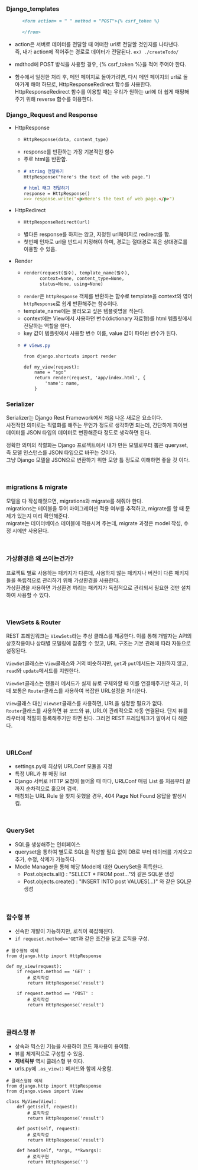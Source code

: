 ### Django_templates  
```markdown
      <form action= = " " method = "POST">{% csrf_token %}
      
      </from>
```
- action은 서버로 데이터를 전달할 때 어떠한 url로 전달할 것인지를 나타낸다.<br>
      즉, 내가 action에 적어주는 경로로 데이터가 전달된다. `ex) ./createTodo/`
      
- mdthod에 POST 방식을 사용할 경우, {% csrf_token %}을 적어 주어야 한다.
      
- 함수에서 일정한 처리 후, 메인 페이지로 돌아가려면, 다시 메인 페이지의 url로 돌아가게 해야 하므로, HttpResponseRedirect 함수를 사용한다.
<br> HttpResponseRedirect 함수를 이용할 때는 우리가 원하는 url에 더 쉽게 매핑해주기 위해 reverse 함수를 이용한다.
    
    
### Django_Request and Response

- HttpResponse
    - ```markdown
      HttpResponse(data, content_type)
      ```
    - response를 반환하는 가장 기본적인 함수
    - 주로 html을 반환함.
    - ```markdown
      # string 전달하기
      HttpResponse("Here's the text of the web page.")
    
      # html 태그 전달하기
      response = HttpResponse()
      >>> response.write("<p>Here's the text of web page.</p>")
      ```
      
- HttpRedirect
    - ```markdown
      HttpResponseRedirect(url)
      ```
    - 별다른 response를 하지는 않고, 지정된 url페이지로 redirect를 함.
    - 첫번째 인자로 url을 반드시 지정해야 하며, 경로는 절대경로 혹은 상대경로를 이용할 수 있음.
    
- Render
    - ```markdown
      render(request(필수), template_name(필수),
            context=None, content_type=None,
            status=None, using=None)
      ```
    - `render`은 `httpResponse` 객체를 반환하는 함수로 template을 context와 엮어 `httpResponse`로 쉽게 반환해주는 함수이다.
    - template_name에는 불러오고 싶은 템플릿명을 적는다.
    - context에는 View에서 사용하던 변수(dictionary 자료형)를 html 템플릿에서 전달하는 역할을 한다.
    - key 값이 템플릿에서 사용할 변수 이름, value 값이 파이썬 변수가 된다.
    - ```markdown
      # views.py
      
      from django.shortcuts import render
      
      def my_view(request):
          name = "sgo"
          return render(request, 'app/index.html', {
              'name': name,
          }
      ```
     
     
### Serializer

Serializer는 Django Rest Framework에서 처음 나온 새로운 요소이다.<br>
사전적인 의미로는 직렬화를 해주는 무언가 정도로 생각하면 되는데, 간단하게 파이썬 데이터를 JSON 타입의 데이터로 변환해준다 정도로 생각하면 된다.

정확한 의미의 직렬화는 Django 프로젝트에서 내가 만든 모델로부터 뽑은 queryset, 즉 모델 인스턴스를 JSON 타입으로 바꾸는 것이다.<br>
그냥 Django 모델을 JSON으로 변환하기 위한 모양 틀 정도로 이해하면 좋을 것 이다.

<br>

### migrations & migrate

모델을 다 작성해줬으면, migrations와 migrate를 해줘야 한다.<br>
migrations는 테이블을 두어 마이그레이션 적용 여부를 추적하고, migrate를 할 때 문제가 있는지 미리 확인해준다. <br>
migrate는 데이터베이스 테이블에 적용시켜 주는데, migrate 과정은 model 작성, 수정 시에만 사용된다. 

<br>

### 가상환경은 왜 쓰이는건가?

프로젝트 별로 사용하는 패키지가 다른데, 사용하지 않는 패키지나 버전이 다른 패키지들을 독립적으로 관리하기 위해 가상환경을 사용한다. <br>
가상환경을 사용하면 가상환경 끼리는 패키지가 독립적으로 관리되서 필요한 것만 설치하여 사용할 수 있다.

<br>

### ViewSets & Router

REST 프레임워크는 `ViewSets`라는 추상 클래스를 제공한다. 이를 통해 개발자는 API의 상호작용이나 상태별 모델링에 집중할 수 있고, URL 구조는 기본 관례에 따라 자동으로 설정된다. <br>

`ViewSet`클래스는 `View`클래스와 거의 비슷하지만, `get`과 `put`메서드는 지원하지 않고, `read`와 `update`메서드를 지원한다. <br>

`ViewSet`클래스는 핸들러 메서드가 실제 뷰로 구체와할 때 이를 연결해주기만 하고, 이때 보통은 `Router`클래스를 사용하여 복잡한 URL설정을 처리한다.

`View`클래스 대신 `ViewSet`클래스를 사용하면, URL을 설정할 필요가 없다. <br>
`Router`클래스를 사용하면 뷰 코드와 뷰, URL이 관례적으로 자동 연결된다. 단지 뷰를 라우터에 적절히 등록해주기만 하면 된다. 그러면 REST 프레임워크가 알아서 다 해준다. 

<br>

### URLConf

- settings.py에 최상위 URLConf 모듈을 지정
- 특정 URL과 뷰 매핑 list
- Django 서버로 HTTP 요청이 들어올 때 마다, URLConf 매핑 List 를 처음부터 끝까지 순차적으로 훑으며 검색.
- 매칭되는 URL Rule 을 찾지 못했을 경우, 404 Page Not Found 응답을 발생시킴.

<br>

### QuerySet

- SQL을 생성해주는 인터페이스
- queryset을 통하여 별도로 SQL을 작성할 필요 없이 DB로 부터 데이터를 가져오고 추가, 수정, 삭제가 가능하다.
- Modle Manager을 통해 해당 Model에 대한 QuerySet을 획득한다.
    - Post.objects.all() : "SELECT * FROM post..."와 같은 SQL문 생성
    - Post.objects.create() : "INSERT INTO post VALUES(...)" 와 같은 SQL문 생성

<br>

### 함수형 뷰 

- 신속한 개발이 가능하지만, 로직이 복잡해진다.
- `if requeset.method=='GET`과 같은 조건을 달고 로직을 구성.
```djangourlpath
# 함수형뷰 예제
from django.http import HttpResponse

def my_view(request):
    if request.method == 'GET' :
        # 로직작성
        return HttpResponse('result')
        
    if request.method == 'POST' :
    	# 로직작성
        return HttpResponse('result')
```

<br>

### 클래스형 뷰

- 상속과 믹스인 기능을 사용하여 코드 재사용이 용이함.
- 뷰를 체계적으로 구성할 수 있음.
- **제네릭뷰** 역시 클래스형 뷰 이다.
- urls.py에 `.as_view()` 메서드와 함께 사용함.
```djangourlpath
# 클래스형뷰 예제
from django.http import HttpResponse
from django.views import View

class MyView(View):
    def get(self, request):
        # 로직작성
        return HttpResponse('result')
    
    def post(self, request):
        # 로직작성
        return HttpResponse('result')
    
    def head(self, *args, **kwargs):
        # 로직구현
        return HttpResponse('')
```

<br>
